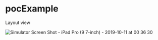 # pocExample
Layout view


![Simulator Screen Shot - iPad Pro (9 7-inch) - 2019-10-11 at 00 36 30](https://user-images.githubusercontent.com/8354309/66623672-24cbd900-ebc3-11e9-85ab-9b7b67df3876.png)

